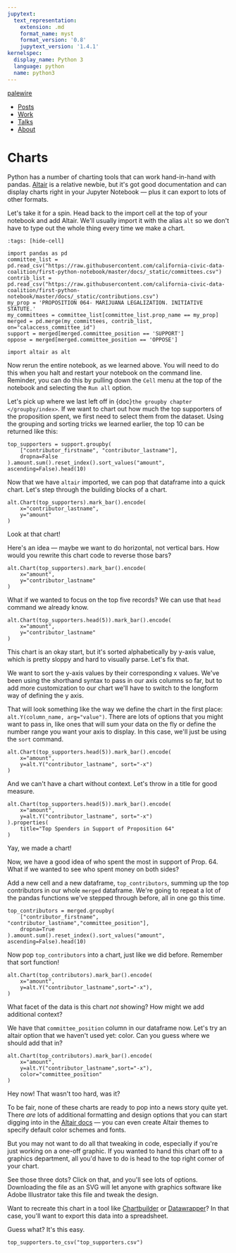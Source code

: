 ```yaml
---
jupytext:
  text_representation:
    extension: .md
    format_name: myst
    format_version: '0.8'
    jupytext_version: '1.4.1'
kernelspec:
  display_name: Python 3
  language: python
  name: python3
---
```


<nav>
  <div class="row">
    <div class="sevencol">
      <div class="shingle">
        <a href="https://palewi.re/">
          <div rel="rnews:copyrightedBy rnews:hasSource rnews:providedBy">
            <div about="http://palewi.re/" typeof="rnews:Organization">
              <div property="rnews:name">palewire</div>
            </div>
          </div>
        </a>
      </div>
    </div>
    <div class="fivecol last links">
      <ul>
        <li>
          <a href="http://palewi.re/posts/" title="Posts">
            Posts
          </a>
        </li>
        <li>
          <a href="http://palewi.re/work/" title="Work">
            Work
          </a>
        </li>
        <li>
          <a href="http://palewi.re/talks/" title="Talks">
            Talks
          </a>
        </li>
        <li>
          <a href="http://palewi.re/who-is-ben-welsh/" title="Who is Ben Welsh?">
            About
          </a>
        </li>
      </ul>
    </div>
  </div>
</nav>
<div class="row topbar">
    <div class="twelvecol last"></div>
</div>

# Charts

Python has a number of charting tools that can work hand-in-hand with pandas. [Altair](https://altair-viz.github.io/) is a relative newbie, but it's got good documentation and can display charts right in your Jupyter Notebook — plus it can export to lots of other formats.

Let's take it for a spin. Head back to the import cell at the top of your notebook and add Altair. We'll usually import it with the alias `alt` so we don't have to type out the whole thing every time we make a chart.

```{code-cell}
:tags: [hide-cell]

import pandas as pd
committee_list = pd.read_csv("https://raw.githubusercontent.com/california-civic-data-coalition/first-python-notebook/master/docs/_static/committees.csv")
contrib_list = pd.read_csv("https://raw.githubusercontent.com/california-civic-data-coalition/first-python-notebook/master/docs/_static/contributions.csv")
my_prop = 'PROPOSITION 064- MARIJUANA LEGALIZATION. INITIATIVE STATUTE.'
my_committees = committee_list[committee_list.prop_name == my_prop]
merged = pd.merge(my_committees, contrib_list, on="calaccess_committee_id")
support = merged[merged.committee_position == 'SUPPORT']
oppose = merged[merged.committee_position == 'OPPOSE']
```

```{code-cell}
import altair as alt
```

Now rerun the entire notebook, as we learned above. You will need to do this when you halt and restart your notebook on the command line. Reminder, you can do this by pulling down the `Cell` menu at the top of the notebook and selecting the `Run all` option.

Let's pick up where we last left off in {doc}`the groupby chapter </groupby/index>`. If we want to chart out how much the top supporters of the proposition spent, we first need to select them from the dataset. Using the grouping and sorting tricks we learned earlier, the top 10 can be returned like this:

```{code-cell}
top_supporters = support.groupby(
    ["contributor_firstname", "contributor_lastname"],
    dropna=False
).amount.sum().reset_index().sort_values("amount", ascending=False).head(10)
```

Now that we have `altair` imported, we can pop that dataframe into a quick chart. Let's step through the building blocks of a chart.

```{code-cell}
alt.Chart(top_supporters).mark_bar().encode(
    x="contributor_lastname",
    y="amount"
)
```

Look at that chart!

Here's an idea — maybe we want to do horizontal, not vertical bars. How would you rewrite this chart code to reverse those bars?

```{code-cell}
alt.Chart(top_supporters).mark_bar().encode(
    x="amount",
    y="contributor_lastname"
)
```

What if we wanted to focus on the top five records? We can use that ``head`` command we already know.

```{code-cell}
alt.Chart(top_supporters.head(5)).mark_bar().encode(
    x="amount",
    y="contributor_lastname"
)
```

This chart is an okay start, but it's sorted alphabetically by y-axis value, which is pretty sloppy and hard to visually parse. Let's fix that.

We want to sort the y-axis values by their corresponding x values. We've been using the shorthand syntax to pass in our axis columns so far, but to add more customization to our chart we'll have to switch to the longform way of defining the y axis.

That will look something like the way we define the chart in the first place: `alt.Y(column_name, arg="value")`. There are lots of options that you might want to pass in, like ones that will sum your data on the fly or define the number range you want your axis to display. In this case, we'll just be using the `sort` command.

```{code-cell}
alt.Chart(top_supporters.head(5)).mark_bar().encode(
    x="amount",
    y=alt.Y("contributor_lastname", sort="-x")
)
```

And we can't have a chart without context. Let's throw in a title for good measure.

```{code-cell}
alt.Chart(top_supporters.head(5)).mark_bar().encode(
    x="amount",
    y=alt.Y("contributor_lastname", sort="-x")
).properties(
    title="Top Spenders in Support of Proposition 64"
)
```

Yay, we made a chart!

Now, we have a good idea of who spent the most in support of Prop. 64. What if we wanted to see who spent money on both sides?

Add a new cell and a new dataframe, `top_contributors`, summing up the top contributors in our whole `merged` dataframe. We're going to repeat a lot of the pandas functions we've stepped through before, all in one go this time.

```{code-cell}
top_contributors = merged.groupby(
    ["contributor_firstname", "contributor_lastname","committee_position"],
    dropna=True
).amount.sum().reset_index().sort_values("amount", ascending=False).head(10)
```

Now pop `top_contributors` into a chart, just like we did before. Remember that sort function!

```{code-cell}
alt.Chart(top_contributors).mark_bar().encode(
    x="amount",
    y=alt.Y("contributor_lastname",sort="-x"),
)
```

What facet of the data is this chart *not* showing? How might we add additional context?

We have that `committee_position` column in our dataframe now. Let's try an altair option that we haven't used yet: color. Can you guess where we should add that in?

```{code-cell}
alt.Chart(top_contributors).mark_bar().encode(
    x="amount",
    y=alt.Y("contributor_lastname",sort="-x"),
    color="committee_position"
)
```

Hey now! That wasn't too hard, was it?

To be fair, none of these charts are ready to pop into a news story quite yet. There *are* lots of additional formatting and design options that you can start digging into in the [Altair docs](https://altair-viz.github.io/index.html) — you can even create Altair themes to specify default color schemes and fonts.

But you may not want to do all that tweaking in code, especially if you're just working on a one-off graphic. If you wanted to hand this chart off to a graphics department, all you'd have to do is head to the top right corner of your chart.

See those three dots? Click on that, and you'll see lots of options. Downloading the file as an SVG will let anyone with graphics software like Adobe Illustrator take this file and tweak the design.

Want to recreate this chart in a tool like [Chartbuilder](https://quartz.github.io/Chartbuilder/) or [Datawrapper](https://www.datawrapper.de/)?  In that case, you'll want to export this data into a spreadsheet.

Guess what? It's this easy.

```{code-cell}
top_supporters.to_csv("top_supporters.csv")
```
